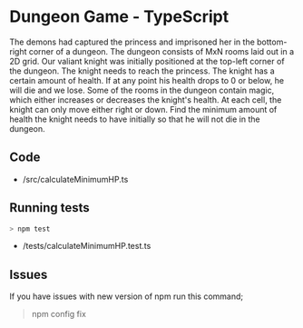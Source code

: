 

# Dungeon Game - TypeScript


The demons had captured the princess and imprisoned her in the bottom-right corner of a dungeon. 
The dungeon consists of MxN rooms laid out in a 2D grid. Our valiant knight was initially positioned at the top-left corner of the dungeon. The knight needs to reach the princess. 
The knight has a certain amount of health. If at any point his health drops to 0 or below, he will die and we lose. Some of the rooms in the dungeon contain magic, which either increases or decreases the knight's health. At each cell, the knight can only move either right or down. Find the minimum amount of health the knight needs to have initially so that he will not die in the dungeon.


## Code 

- /src/calculateMinimumHP.ts

## Running tests 

```ts 
> npm test
```

- /tests/calculateMinimumHP.test.ts

## Issues

If you have issues with new version of npm run this command;

> npm config fix

